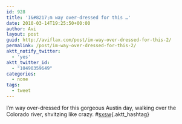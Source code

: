 ```yaml
---
id: 928
title: 'I&#8217;m way over-dressed for this …'
date: 2010-03-14T19:25:50+00:00
author: Avi
layout: post
guid: http://aviflax.com/post/im-way-over-dressed-for-this-2/
permalink: /post/im-way-over-dressed-for-this-2/
aktt_notify_twitter:
  - 'yes'
aktt_twitter_id:
  - "10490359649"
categories:
  - none
tags:
  - tweet
---
```

I&#8217;m way over-dressed for this gorgeous Austin day, walking over the Colorado river, shvitzing like crazy. #[sxsw](http://search.twitter.com/search?q=%23sxsw){.aktt_hashtag}